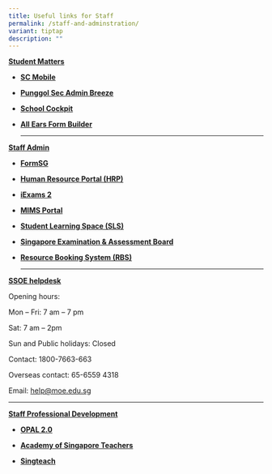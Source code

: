 ```yaml
---
title: Useful links for Staff
permalink: /staff-and-adminstration/
variant: tiptap
description: ""
---
```

<p><strong><u>Student Matters</u></strong>
</p>
<ul data-tight="true" class="tight">
<li>
<p><strong><a href="https://scmobile.moe.edu.sg/login" rel="noopener noreferrer nofollow" target="_blank">SC Mobile</a></strong>
</p>
</li>
<li>
<p><strong><a href="https://punggolsec.adminbreeze.com/" rel="noopener noreferrer nofollow" target="_blank">Punggol Sec Admin Breeze</a></strong>
</p>
</li>
<li>
<p><strong><a href="https://schoolcockpit.moe.gov.sg" rel="noopener noreferrer nofollow" target="_blank">School Cockpit</a></strong>
</p>
</li>
<li>
<p><strong><a href="https://forms.moe.edu.sg/" rel="noopener noreferrer nofollow" target="_blank">All Ears Form Builder</a></strong>
</p>
<hr>
</li>
</ul>
<p><strong><u>Staff Admin</u></strong>
</p>
<ul data-tight="true" class="tight">
<li>
<p><strong><a href="https://form.gov.sg/" rel="noopener noreferrer nofollow" target="_blank">FormSG</a></strong>
</p>
</li>
<li>
<p><strong><a href="https://www.hrp.gov.sg/hrp/#/" rel="noopener noreferrer nofollow" target="_blank">Human Resource Portal (HRP)</a></strong>
</p>
</li>
<li>
<p><strong><a href="https://iexams.seab.gov.sg/" rel="noopener noreferrer nofollow" target="_blank">iExams 2</a></strong>
</p>
</li>
<li>
<p><strong><a href="https://idp.mims.moe.gov.sg/nidp/saml2/sso" rel="noopener noreferrer nofollow" target="_blank">MIMS Portal</a></strong>
</p>
</li>
<li>
<p><strong><a href="https://vle.learning.moe.edu.sg/login" rel="noopener noreferrer nofollow" target="_blank">Student Learning Space (SLS)</a></strong>
</p>
</li>
<li>
<p><strong><a href="https://www.seab.gov.sg/" rel="noopener noreferrer nofollow" target="_blank">Singapore Examination &amp; Assessment Board</a></strong>
</p>
</li>
<li>
<p><strong><a href="https://rbs.avero-tech.com/login.html" rel="noopener noreferrer nofollow" target="_blank">Resource Booking System (RBS)</a></strong>
</p>
<hr>
</li>
</ul>
<p><strong><u>SSOE helpdesk</u></strong>
</p>
<p>Opening hours:</p>
<p>Mon – Fri: 7 am – 7 pm</p>
<p>Sat: 7 am – 2pm</p>
<p>Sun and Public holidays: Closed</p>
<p>Contact: 1800-7663-663</p>
<p>Overseas contact: 65-6559 4318</p>
<p>Email: <a href="mailto:help@moe.edu.sg" rel="noopener noreferrer nofollow" target="_blank">help@moe.edu.sg</a>
</p>
<hr>
<p><strong><u>Staff Professional Development</u></strong>
</p>
<ul data-tight="true" class="tight">
<li>
<p><strong><a href="https://www.opal2.moe.edu.sg/" rel="noopener noreferrer nofollow" target="_blank">OPAL 2.0</a></strong>
</p>
</li>
<li>
<p><strong><a href="https://academyofsingaporeteachers.moe.edu.sg/" rel="noopener noreferrer nofollow" target="_blank">Academy of Singapore Teachers</a></strong>
</p>
</li>
<li>
<p><strong><a href="https://singteach.nie.edu.sg/" rel="noopener noreferrer nofollow" target="_blank">Singteach</a></strong>
</p>
</li>
</ul>
<p></p>